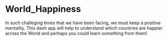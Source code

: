 # World_Happiness

In such challeging times that we have been facing, we must keep a positive mentality.
This dash app will help to understand which countries are happier across the World and perhaps you could learn something from them! 

